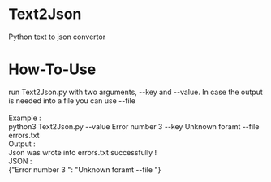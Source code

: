 # Text2Json
Python text to json convertor

# How-To-Use
run Text2Json.py with two arguments, --key and --value. In case the output is needed into a file you can use --file<br/><br/>
Example :<br/> python3 Text2Json.py --value Error number 3 --key Unknown foramt --file errors.txt<br/>
Output : <br/>
Json was wrote into errors.txt successfully !<br/>
JSON :<br/>
{"Error number 3 ": "Unknown foramt --file "}

